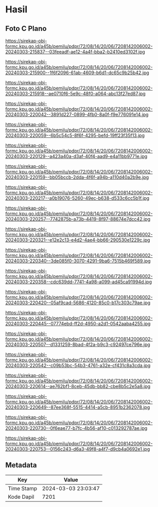 # Hasil

## Foto C Plano

https://sirekap-obj-formc.kpu.go.id/a45b/pemilu/pdpr/72/08/14/20/06/7208142006002-20240303-215837--03feeadf-ae12-4a4f-bba2-b2410ed3102f.jpg

https://sirekap-obj-formc.kpu.go.id/a45b/pemilu/pdpr/72/08/14/20/06/7208142006002-20240303-215900--1f6f2096-61ab-4609-b6d1-dc65c9b25b42.jpg

https://sirekap-obj-formc.kpu.go.id/a45b/pemilu/pdpr/72/08/14/20/06/7208142006002-20240303-215918--ae0710f6-5e9c-48f0-a064-abc13f27ed87.jpg

https://sirekap-obj-formc.kpu.go.id/a45b/pemilu/pdpr/72/08/14/20/06/7208142006002-20240303-220042--3891d227-0899-4fb0-8a0f-f9e776091e14.jpg

https://sirekap-obj-formc.kpu.go.id/a45b/pemilu/pdpr/72/08/14/20/06/7208142006002-20240303-220059--6b5c54c5-8f6f-4295-befd-19ff23f35f13.jpg

https://sirekap-obj-formc.kpu.go.id/a45b/pemilu/pdpr/72/08/14/20/06/7208142006002-20240303-220129--a423a40a-d3af-40f4-aad9-e4a11bb9771e.jpg

https://sirekap-obj-formc.kpu.go.id/a45b/pemilu/pdpr/72/08/14/20/06/7208142006002-20240303-220159--bb05bccb-2dda-4f6f-a94b-a110d40a2b9e.jpg

https://sirekap-obj-formc.kpu.go.id/a45b/pemilu/pdpr/72/08/14/20/06/7208142006002-20240303-220217--a0b19076-5260-49ec-b638-d533c6cc5b1f.jpg

https://sirekap-obj-formc.kpu.go.id/a45b/pemilu/pdpr/72/08/14/20/06/7208142006002-20240303-220257--7742875b-a73b-4419-8f97-88674e7dcc42.jpg

https://sirekap-obj-formc.kpu.go.id/a45b/pemilu/pdpr/72/08/14/20/06/7208142006002-20240303-220321--e12e2c13-e4d2-4ae4-bb66-290530e1229c.jpg

https://sirekap-obj-formc.kpu.go.id/a45b/pemilu/pdpr/72/08/14/20/06/7208142006002-20240303-220340--3de085f0-3070-4291-9ba6-7515b469f589.jpg

https://sirekap-obj-formc.kpu.go.id/a45b/pemilu/pdpr/72/08/14/20/06/7208142006002-20240303-220358--cdc639dd-7741-4a98-a099-ad45ca91994d.jpg

https://sirekap-obj-formc.kpu.go.id/a45b/pemilu/pdpr/72/08/14/20/06/7208142006002-20240303-220420--05af9cad-5686-4120-85c0-b17c303c79ae.jpg

https://sirekap-obj-formc.kpu.go.id/a45b/pemilu/pdpr/72/08/14/20/06/7208142006002-20240303-220445--07774ebd-ff2d-4950-a2d1-0542aaba4255.jpg

https://sirekap-obj-formc.kpu.go.id/a45b/pemilu/pdpr/72/08/14/20/06/7208142006002-20240303-220507--d1331259-8bad-4f2a-b9c3-c92497ce796e.jpg

https://sirekap-obj-formc.kpu.go.id/a45b/pemilu/pdpr/72/08/14/20/06/7208142006002-20240303-220542--c09b53bc-54b3-4761-a32e-cf431c8a3cda.jpg

https://sirekap-obj-formc.kpu.go.id/a45b/pemilu/pdpr/72/08/14/20/06/7208142006002-20240303-220614--ae762bf1-8ceb-45db-bb82-cbe8b5c2e5a8.jpg

https://sirekap-obj-formc.kpu.go.id/a45b/pemilu/pdpr/72/08/14/20/06/7208142006002-20240303-220649--87ee368f-5515-4414-a5cb-8951b2362078.jpg

https://sirekap-obj-formc.kpu.go.id/a45b/pemilu/pdpr/72/08/14/20/06/7208142006002-20240303-220730--0f6eae77-b7fc-4b56-af10-c013292787ae.jpg

https://sirekap-obj-formc.kpu.go.id/a45b/pemilu/pdpr/72/08/14/20/06/7208142006002-20240303-220753--0156c243-d6a3-49f8-a4f7-d9cb4a0692e1.jpg


## Metadata

| Key        | Value               |
| ---------- | ------------------- |
| Time Stamp | 2024-03-03 23:03:47 |
| Kode Dapil | 7201                |



